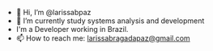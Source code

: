 - 👋 Hi, I’m @larissabpaz
- 🌱 I’m currently study systems analysis and development
- I'm a Developer working in Brazil.
- 📫 How to reach me: larissabragadapaz@gmail.com
<!--
**larissabpaz/larissabpaz** is a ✨ _special_ ✨ repository because its `README.md` (this file) appears on your GitHub profile.

- 👋 Hi, I’m @larissabpaz
- 🌱 I’m currently study systems analysis and development
- 📫 How to reach me: laribragadapaz@gmail.com
-->
